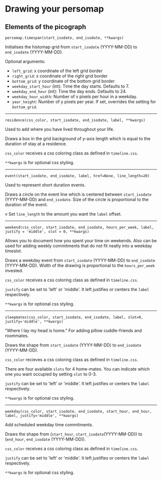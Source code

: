 # Drawing your persomap

## Elements of the picograph

```
persomap.timespan(start_isodate, end_isodate, **kwargs)
```
Initialises the histomap grid from `start_isodate` (YYYY-MM-DD) to `end_isodate` (YYYY-MM-DD).

Optional arguments:
* `left_grid`: x coordinate of the left grid border
* `right_grid`: x coordinate of the right grid border
* `bottom_grid`: y coordinate of the bottom grid border
* `weekday_start_hour` (int): Time the day starts. Defaults to 7.
* `weekday_end_hour` (int): Time the day ends. Defaults to 24.
* `weekday_hour_width`: Number of x pixels per hour in a weekday.
* `year_height`: Number of y pixels per year. If set, overrides the setting for `bottom_grid`.

---

```
residence(css_color, start_isodate, end_isodate, label, **kwargs)
```
Used to add where you have lived throughout your life.

Draws a box in the grid background of y-axis length which is equal to the duration of stay at a residence.

`css_color` receives a css coloring class as defined in `timeline.css`.

`**kwargs` is for optional css styling.

---

```
event(start_isodate, end_isodate, label, href=None, line_length=20)
```
Used to represent short duration events.

Draws a circle on the event line which is centered between `start_isodate` (YYYY-MM-DD) and `end_isodate`. Size of the circle is proportional to the duration of the event.

v
Set `line_length` to the amount you want the `label` offset.

---

```
weekend(css_color, start_isodate, end_isodate, hours_per_week, label, justify = 'middle', slot = 0, **kwargs)
```
Allows you to document how you spent your time on weekends. Also can be used for adding weekly commitments that do not fit neatly into a weekday timeslot.

Draws a weekday event from `start_isodate` (YYYY-MM-DD) to `end_isodate` (YYYY-MM-DD). Width of the drawing is proportional to the `hours_per_week` invested.

`css_color` receives a css coloring class as defined in `timeline.css`.

`justify` can be set to 'left' or 'middle'. It left justifies or centers the `label` respectively.

`**kwargs` is for optional css styling.

---

```
sleepmates(css_color, start_isodate, end_isodate, label, slot=0, justify='middle', **kwargs)
```
"Where I lay my head is home." For adding pillow cuddle-friends and roommates.

Draws the shape from `start_isodate` (YYYY-MM-DD) to `end_isodate` (YYYY-MM-DD).

`css_color` recieves a css coloring class as defined in `timeline.css`.

There are four available `slots` for 4 home-mates. You can indicate which one you want occupied by setting `slot` to 0-3.

`justify` can be set to 'left' or 'middle'. It left justifies or centers the `label` respectively.

`**kwargs` is for optional css styling.

---

```
weekday(css_color, start_isodate, end_isodate, start_hour, end_hour, label, justify='middle', **kwargs)
```
Add scheduled weekday time commitments. 

Draws the shape from (`start_hour`, `start_isodate`(YYYY-MM-DD)) to (`end_hour`, `end_isodate` (YYYY-MM-DD)).

`css_color` receives a css coloring class as defined in `timeline.css`.

`justify` can be set to 'left' or 'middle'. It left justifies or centers the `label` respectively.

`**kwargs` is for optional css styling.
